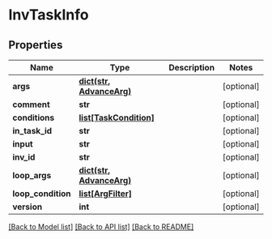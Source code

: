 # InvTaskInfo

## Properties
Name | Type | Description | Notes
------------ | ------------- | ------------- | -------------
**args** | [**dict(str, AdvanceArg)**](AdvanceArg.md) |  | [optional] 
**comment** | **str** |  | [optional] 
**conditions** | [**list[TaskCondition]**](TaskCondition.md) |  | [optional] 
**in_task_id** | **str** |  | [optional] 
**input** | **str** |  | [optional] 
**inv_id** | **str** |  | [optional] 
**loop_args** | [**dict(str, AdvanceArg)**](AdvanceArg.md) |  | [optional] 
**loop_condition** | [**list[ArgFilter]**](ArgFilter.md) |  | [optional] 
**version** | **int** |  | [optional] 

[[Back to Model list]](README.md#documentation-for-models) [[Back to API list]](README.md#documentation-for-api-endpoints) [[Back to README]](README.md)


